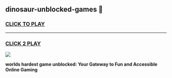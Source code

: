
## dinosaur-unblocked-games 👋
<h3>
<a href="https://premium.freeplayer.one?title=dinosaur-unblocked-games&ref=14F">CLICK TO PLAY</a></h3>
<hr>

<h3>
<a href="https://premium.freeplayer.one?title=dinosaur-unblocked-games&ref=14F">CLICK 2 PLAY</a>
  
</h3>

<a href="https://premium.freeplayer.one?title=dinosaur-unblocked-games&ref=12F/"><img src="https://clearcache.store/games.png"></a>


**worlds hardest game unblocked: Your Gateway to Fun and Accessible Online Gaming**
